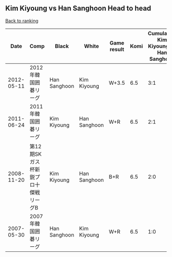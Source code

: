 ## Kim Kiyoung vs Han Sanghoon Head to head

[Back to ranking](../../index.md)




| **Date** | **Comp** | **Black** | **White** | **Game result** | **Komi** | **Cumulative Kim Kiyoung vs Han Sanghoon** | **Kim Kiyoung streak** | **Han Sanghoon streak** | 
| --- | --- | --- | --- | --- | --- | --- | --- | --- |
| 2012-05-11 | 2012年韓国囲碁リーグ | Han Sanghoon | Kim Kiyoung | W+3.5 | 6.5 | 3:1 | 1 | 0 | 
| 2011-06-24 | 2011年韓国囲碁リーグ | Kim Kiyoung | Han Sanghoon | W+R | 6.5 | 2:1 | 0 | 1 | 
| 2008-11-20 | 第12期SKガス杯新鋭プロ十傑戦リーグB | Kim Kiyoung | Han Sanghoon | B+R | 6.5 | 2:0 | 2 | 0 | 
| 2007-05-30 | 2007年韓国囲碁リーグ | Han Sanghoon | Kim Kiyoung | W+R | 6.5 | 1:0 | 1 | 0 |




